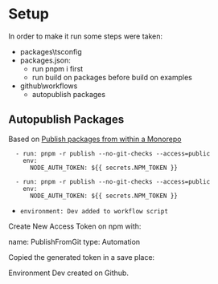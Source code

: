 # Setup

In order to make it run some steps were taken:

- packages\tsconfig
- packages.json: 
  - run pnpm i first
  - run build on packages before build on examples
- github\workflows
  - autopublish packages


## Autopublish Packages

Based on [Publish packages from within a Monorepo](https://dev.to/menghif/publish-packages-from-within-a-monorepo-3b96)


```
  - run: pnpm -r publish --no-git-checks --access=public
    env:
      NODE_AUTH_TOKEN: ${{ secrets.NPM_TOKEN }}
```


```
  - run: pnpm -r publish --no-git-checks --access=public
    env:
      NODE_AUTH_TOKEN: ${{ secrets.NPM_TOKEN }}
```

-     environment: Dev added to workflow script


Create New Access Token on npm with:

name: PublishFromGit
type: Automation

Copied the generated token in a save place:

Environment Dev created on Github.

